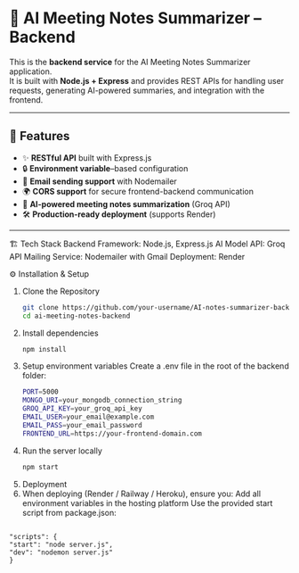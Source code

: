 # 📌 AI Meeting Notes Summarizer – Backend  

This is the **backend service** for the AI Meeting Notes Summarizer application.  
It is built with **Node.js + Express** and provides REST APIs for handling user requests, generating AI-powered summaries, and integration with the frontend.  

---

## 🚀 Features  

- ✨ **RESTful API** built with Express.js  
- 🔒 **Environment variable**–based configuration  
- 📩 **Email sending support** with Nodemailer  
- 🌍 **CORS support** for secure frontend-backend communication  
- 📑 **AI-powered meeting notes summarization** (Groq API)  
- 🛠️ **Production-ready deployment** (supports Render)  

---

🏗️ Tech Stack
Backend Framework: Node.js, Express.js
AI Model API: Groq API
Mailing Service: Nodemailer with Gmail
Deployment: Render


⚙️ Installation & Setup
1. Clone the Repository
   ```bash
   git clone https://github.com/your-username/AI-notes-summarizer-backend.git
   cd ai-meeting-notes-backend

2. Install dependencies
   ```bash
   npm install

3. Setup environment variables
   Create a .env file in the root of the backend folder:
   ```bash
   PORT=5000
   MONGO_URI=your_mongodb_connection_string
   GROQ_API_KEY=your_groq_api_key
   EMAIL_USER=your_email@example.com
   EMAIL_PASS=your_email_password
   FRONTEND_URL=https://your-frontend-domain.com

4. Run the server locally
   ```bash
   npm start

5. Deployment
  1. When deploying (Render / Railway / Heroku), ensure you:
       Add all environment variables in the hosting platform
       Use the provided start script from package.json:
       ```bash
    "scripts": {
    "start": "node server.js",
    "dev": "nodemon server.js"
    }
   
